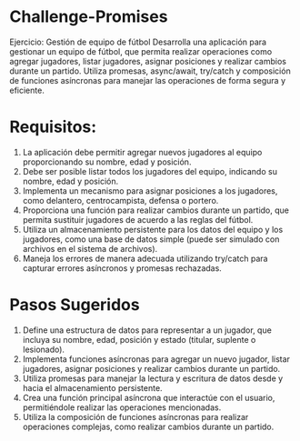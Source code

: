 # Challenge-Promises
Ejercicio: Gestión de equipo de fútbol
Desarrolla una aplicación para gestionar un equipo de fútbol, que permita realizar operaciones como agregar jugadores, listar jugadores, asignar posiciones y realizar cambios durante un partido. Utiliza promesas, async/await, try/catch y composición de funciones asíncronas para manejar las operaciones de forma segura y eficiente.

# Requisitos:
1) La aplicación debe permitir agregar nuevos jugadores al equipo proporcionando su nombre, edad y posición.
2) Debe ser posible listar todos los jugadores del equipo, indicando su nombre, edad y posición.
3) Implementa un mecanismo para asignar posiciones a los jugadores, como delantero, centrocampista, defensa o portero.
4) Proporciona una función para realizar cambios durante un partido, que permita sustituir jugadores de acuerdo a las reglas del fútbol.
5) Utiliza un almacenamiento persistente para los datos del equipo y los jugadores, como una base de datos simple (puede ser simulado con archivos en el sistema de archivos).
6) Maneja los errores de manera adecuada utilizando try/catch para capturar errores asíncronos y promesas rechazadas.

# Pasos Sugeridos
1) Define una estructura de datos para representar a un jugador, que incluya su nombre, edad, posición y estado (titular, suplente o lesionado).
2) Implementa funciones asíncronas para agregar un nuevo jugador, listar jugadores, asignar posiciones y realizar cambios durante un partido.
3) Utiliza promesas para manejar la lectura y escritura de datos desde y hacia el almacenamiento persistente.
4) Crea una función principal asíncrona que interactúe con el usuario, permitiéndole realizar las operaciones mencionadas.
5) Utiliza la composición de funciones asíncronas para realizar operaciones complejas, como realizar cambios durante un partido.
